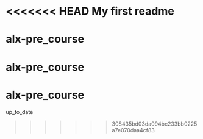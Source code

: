 <<<<<<< HEAD
My first readme
=======
# alx-pre_course
# alx-pre_course
# alx-pre_course
up_to_date
>>>>>>> 308435bd03da094bc233bb0225a7e070daa4cf83
